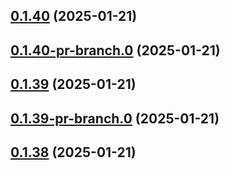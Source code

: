 ## [0.1.40](https://github.com/latha-414/AWS-CICD-web-app/compare/v0.1.40-pr-branch.0...v0.1.40) (2025-01-21)



## [0.1.40-pr-branch.0](https://github.com/latha-414/AWS-CICD-web-app/compare/v0.1.39...v0.1.40-pr-branch.0) (2025-01-21)



## [0.1.39](https://github.com/latha-414/AWS-CICD-web-app/compare/v0.1.39-pr-branch.0...v0.1.39) (2025-01-21)



## [0.1.39-pr-branch.0](https://github.com/latha-414/AWS-CICD-web-app/compare/v0.1.38...v0.1.39-pr-branch.0) (2025-01-21)



## [0.1.38](https://github.com/latha-414/AWS-CICD-web-app/compare/v0.1.38-pr-branch.0...v0.1.38) (2025-01-21)



